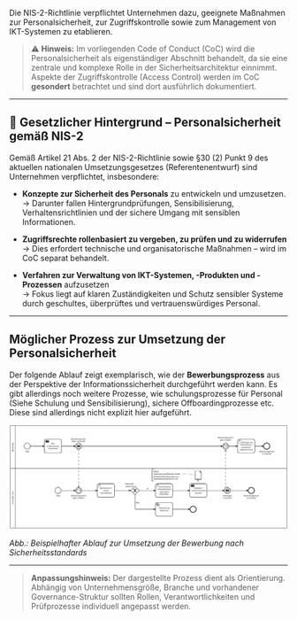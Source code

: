 Die NIS-2-Richtlinie verpflichtet Unternehmen dazu, geeignete Maßnahmen zur Personalsicherheit, zur Zugriffskontrolle sowie zum Management von IKT-Systemen zu etablieren. 

> ⚠️ **Hinweis:** Im vorliegenden Code of Conduct (CoC) wird die Personalsicherheit als eigenständiger Abschnitt behandelt, da sie eine zentrale und komplexe Rolle in der Sicherheitsarchitektur einnimmt. Aspekte der Zugriffskontrolle (Access Control) werden im CoC **gesondert** betrachtet und sind dort ausführlich dokumentiert.

---

## 📘 Gesetzlicher Hintergrund – Personalsicherheit gemäß NIS-2

Gemäß Artikel 21 Abs. 2 der NIS-2-Richtlinie sowie §30 (2) Punkt 9 des aktuellen nationalen Umsetzungsgesetzes (Referentenentwurf) sind Unternehmen verpflichtet, insbesondere:

- **Konzepte zur Sicherheit des Personals** zu entwickeln und umzusetzen.  
  → Darunter fallen Hintergrundprüfungen, Sensibilisierung, Verhaltensrichtlinien und der sichere Umgang mit sensiblen Informationen.

- **Zugriffsrechte rollenbasiert zu vergeben, zu prüfen und zu widerrufen**  
  → Dies erfordert technische und organisatorische Maßnahmen – wird im CoC separat behandelt.

- **Verfahren zur Verwaltung von IKT-Systemen, -Produkten und -Prozessen** aufzusetzen  
  → Fokus liegt auf klaren Zuständigkeiten und Schutz sensibler Systeme durch geschultes, überprüftes und vertrauenswürdiges Personal.

---

## Möglicher Prozess zur Umsetzung der Personalsicherheit

Der folgende Ablauf zeigt exemplarisch, wie der **Bewerbungsprozess** aus der Perspektive der Informationssicherheit durchgeführt werden kann. Es gibt allerdings noch weitere Prozesse, wie schulungsprozesse für Personal (Siehe Schulung und Sensibilisierung), sichere Offboardingprozesse etc. Diese sind allerdings nicht explizit hier aufgeführt.

![Prozessmodell zur Bewerbung](media/Bewerbung.png)

*Abb.: Beispielhafter Ablauf zur Umsetzung der Bewerbung nach Sicherheitsstandards*

---

> **Anpassungshinweis:** Der dargestellte Prozess dient als Orientierung. Abhängig von Unternehmensgröße, Branche und vorhandener Governance-Struktur sollten Rollen, Verantwortlichkeiten und Prüfprozesse individuell angepasst werden.
